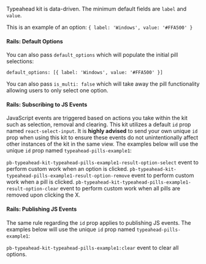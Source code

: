 Typeahead kit is data-driven. The minimum default fields are `label` and `value`.

This is an example of an option: `{ label: 'Windows', value: '#FFA500' }`

#### Rails: Default Options

You can also pass `default_options` which will populate the initial pill selections:

`default_options: [{ label: 'Windows', value: '#FFA500' }]`

You can also pass `is_multi: false` which will take away the pill functionality allowing users to only select one option.

#### Rails: Subscribing to JS Events

JavaScript events are triggered based on actions you take within the kit such as selection, removal and clearing.
This kit utilizes a default `id` prop named `react-select-input`. It is **highly advised** to send your own unique `id` prop when using this kit to ensure these events do not unintentionally affect other instances of the kit in the same view. The examples below will use the unique `id` prop named `typeahead-pills-example1`:

`pb-typeahead-kit-typeahead-pills-example1-result-option-select` event to perform custom work when an option is clicked.
`pb-typeahead-kit-typeahead-pills-example1-result-option-remove` event to perform custom work when a pill is clicked.
`pb-typeahead-kit-typeahead-pills-example1-result-option-clear` event to perform custom work when all pills are removed upon clicking the X.

#### Rails: Publishing JS Events

The same rule regarding the `id` prop applies to publishing JS events. The examples below will use the unique `id` prop named `typeahead-pills-example1`:

`pb-typeahead-kit-typeahead-pills-example1:clear` event to clear all options.